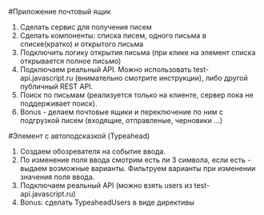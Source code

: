 #Приложение почтовый ящик

1. Сделать сервис для получения писем
2. Сделать компоненты: списка писем, одного письма в списке(кратко) и открытого письма
3. Подключить логику открытия письма (при клике на элемент списка открывается полное письмо)
4. Подключаем реальный API. Можно использовать test-api.javascript.ru (внимательно смотрите инструкции), либо другой публичный REST API.
5. Поиск по письмам (реализуется только на клиенте, сервер пока не поддерживает поиск). 
6. Bonus - делаем почтовые ящики и переключение по ним с подгрузкой писем (входящие, отправленые, черновики ...)


#Элемент с автоподсказкой (Typeahead)

1. Создаем обозревателя на событие ввода.
2. По изменение поля ввода смотрим есть ли 3 символа, если есть - выдаем возможные варианты. Фильтруем варианты при изменении значения поля ввода.
3. Подключаем реальный API (можно взять users из test-api.javascript.ru)
4. Bonus: сделать TypeaheadUsers в виде директивы

